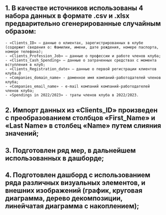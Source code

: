 ## 1. В качестве источников использованы 4 набора данных в формате .csv и .xlsx предварительно сгенерированные случайным образом: 
	- «Clients_ID» – данные о клиентах, зарегистрированных в клубе (содержит сведения о: Фамилии, имени, дате рождения, номере паспорта, номере телефона);
	- «Clients_Profession_Job» – данные о профессии и работе членов клуба;
	- «Clients_Cash_Spending» – данные о затраченных средствах с момента вступления в клуб;
	- «Clients_Registration_date» – данные о первой регистрации клиентов клуба.@
	- «Companies_domain_name» - доменное имя компаний-работодателей членов клуба;
	- «Companies_email_name» - e-mail компаний компаний-работодателей членов клуба;
	- «Spendings in 2022/2023» - траты членов клуба в 2022/2023.
##  2. Импорт данных из «Clients_ID» произведен с преобразованием столбцов «First_Name» и «Last Name» в столбец «Name» путем слияния значений;
##  3. Подготовлен ряд мер, в дальнейшем использованных в дашборде;
##  4. Подготовлен дашборд с использованием ряда различных визуальных элементов, и внешних изображений (график, круговая диаграмма, дерево декомпозиции, линейчатая диаграмма с накоплением);
